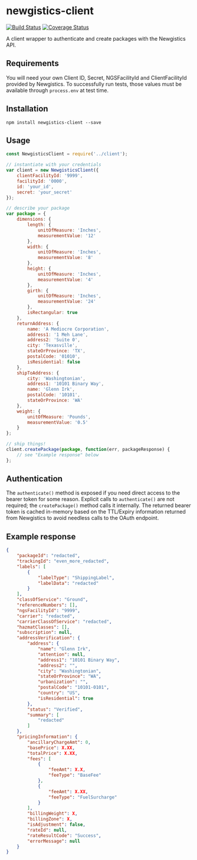 # newgistics-client

[![Build Status](https://travis-ci.org/mediocre/newgistics-client.svg?branch=master)](https://travis-ci.org/mediocre/newgistics-client)
[![Coverage Status](https://coveralls.io/repos/github/mediocre/newgistics-client/badge.svg?branch=master)](https://coveralls.io/github/mediocre/newgistics-client?branch=master)

A client wrapper to authenticate and create packages with the Newgistics API.

## Requirements

You will need your own Client ID, Secret, NGSFacilityId and ClientFacilityId provided by Newgistics. To successfully run tests, those values must be available through `process.env` at test time.

## Installation

    npm install newgistics-client --save

## Usage

```javascript
const NewgisticsClient = require('../client');

// instantiate with your credentials
var client = new NewgisticsClient({
    clientFacilityId: '9999',
    facilityId: '0000',
    id: 'your_id',
    secret: 'your_secret'
});

// describe your package
var package = {
    dimensions: {
        length: {
            unitOfMeasure: 'Inches',
            measurementValue: '12'
        },
        width: {
            unitOfMeasure: 'Inches',
            measurementValue: '8'
        },
        height: {
            unitOfMeasure: 'Inches',
            measurementValue: '4'
        },
        girth: {
            unitOfMeasure: 'Inches',
            measurementValue: '24'
        },
        isRectangular: true
    },
    returnAddress: {
        name: 'A Mediocre Corporation',
        address1: '1 Meh Lane',
        address2: 'Suite 0',
        city: 'Texasville',
        stateOrProvince: 'TX',
        postalCode: '01010',
        isResidential: false
    },
    shipToAddress: {
        city: 'Washingtonian',
        address1: '10101 Binary Way',
        name: 'Glenn Irk',
        postalCode: '10101',
        stateOrProvince: 'WA'
    },
    weight: {
        unitOfMeasure: 'Pounds',
        measurementValue: '0.5'
    }
};

// ship things!
client.createPackage(package, function(err, packageResponse) {
    // see "Example response" below
};
```

## Authentication

The `authenticate()` method is exposed if you need direct access to the bearer token for some reason. Explicit calls to `authenticate()` are not required; the `createPackage()` method calls it internally. The returned bearer token is cached in-memory based on the TTL/Expiry information returned from Newgistics to avoid needless calls to the OAuth endpoint.

## Example response
```json
{
    "packageId": "redacted",
    "trackingId": "even_more_redacted",
    "labels": [
        {
            "labelType": "ShippingLabel",
            "labelData": "redacted"
        }
    ],
    "classOfService": "Ground",
    "referenceNumbers": [],
    "ngsFacilityId": "9999",
    "carrier": "redacted",
    "carrierClassOfService": "redacted",
    "hazmatClasses": [],
    "subscription": null,
    "addressVerification": {
        "address": {
            "name": "Glenn Irk",
            "attention": null,
            "address1": "10101 Binary Way",
            "address2": "",
            "city": "Washingtonian",
            "stateOrProvince": "WA",
            "urbanization": "",
            "postalCode": "10101-0101",
            "country": "US",
            "isResidential": true
        },
        "status": "Verified",
        "summary": [
            "redacted"
        ]
    },
    "pricingInformation": {
        "ancillaryChargeAmt": 0,
        "basePrice": X.XX,
        "totalPrice": X.XX,
        "fees": [
            {
                "feeAmt": X.X,
                "feeType": "BaseFee"
            },
            {
                "feeAmt": X.XX,
                "feeType": "FuelSurcharge"
            }
        ],
        "billingWeight": X,
        "billingZone": X,
        "isAdjustment": false,
        "rateId": null,
        "rateResultCode": "Success",
        "errorMessage": null
    }
}
```


